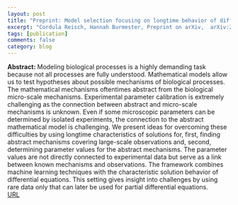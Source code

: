 ```yaml
---
layout: post
title: "Preprint: Model selection focusing on longtime behavior of differential equations"
excerpt: "Cordula Reisch, Hannah Burmester, Preprint on arXiv, 	arXiv:2312.05128 (2023)"
tags: [publication]
comments: false
category: blog
---
```


<b>Abstract: </b>Modeling biological processes is a highly demanding task because not all processes are fully understood. Mathematical models allow us to test hypotheses about possible mechanisms of biological processes. The mathematical mechanisms oftentimes abstract from the biological micro-scale mechanisms. Experimental parameter calibration is extremely challenging as the connection between abstract and micro-scale mechanisms is unknown. Even if some microscopic parameters can be determined by isolated experiments, the connection to the abstract mathematical model is challenging. We present ideas for overcoming these difficulties by using longtime characteristics of solutions for, first, finding abstract mechanisms covering large-scale observations and, second, determining parameter values for the abstract mechanisms. The parameter values are not directly connected to experimental data but serve as a link between known mechanisms and observations. The framework combines machine learning techniques with the characteristic solution behavior of differential equations. This setting gives insight into challenges by using rare data only that can later be used for partial differential equations.<br>
<a href="https://doi.org/10.48550/arXiv.2312.05128">URL</a>


